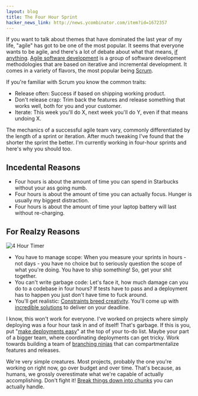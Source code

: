 ```yaml
---
layout: blog
title: The Four Hour Sprint
hacker_news_link: http://news.ycombinator.com/item?id=1672357
---
```


If you want to talk about themes that have dominated the last year of my life, "agile" has got to be one of the most popular. It seems that everyone wants to be agile, and there's a lot of debate about what that means, [if anything][4]. [Agile software development][1] is a group of software development methodologies that are based on iterative and incremental development. It comes in a variety of flavors, the most popular being [Scrum][2].

If you're familiar with Scrum you know the common traits:

* Release often: Success if based on shipping working product.
* Don't release crap: Trim back the features and release something that works well, both for you and your customer.
* Iterate: This week you'll do X, next week you'll do Y, even if that means undoing X.

The mechanics of a successful agile team vary, commonly differentiated by the length of a sprint or iteration. After much tweaking I've found that the shorter the sprint the better. I'm currently working in four-hour sprints and here's why you should too.

## Incedental Reasons

* Four hours is about the amount of time you can spend in Starbucks without your ass going numb.
* Four hours is about the amount of time you can actually focus. Hunger is usually my biggest distraction.
* Four hours is about the amount of time your laptop battery will last without re-charging.

## For Realzy Reasons

<img src="http://farm5.static.flickr.com/4154/4967913623_fd4868b07c_m_d.jpg" alt="4 Hour Timer" class="right"/>

* You have to manage scope: When you measure your sprints in hours - not days - you have no choice but to seriously question the scope of what you're doing. You have to ship something! So, get your shit together.
* You can't write garbage code: Let's face it, how much damage can you do to a codebase in four hours? If tests have to pass and a deployment has to happen you just don't have time to fuck around.
* You'll get realistic: [Constraints breed creativity][5]. You'll come up with [incredible solutions][8] to deliver on your deadline.

I know, this won't work for everyone. I've worked on projects where simply deploying was a four hour task in and of itself! That's garbage. If this is you, put "[make deployments easy][6]" at the top of your to-do list. Maybe your part of a bigger team, where coordinating deployments can get tricky. Work towards building a team of [branching ninjas][7] that can compartmentalize features and releases.

We're very simple creatures. Most projects, probably the one you're working on right now, go over budget and over time. That's because, as humans, we grossly overestimate what we're capable of actually accomplishing. Don't fight it! [Break things down into chunks][9] you can actually handle.

[1]: http://agilemanifesto.org/
[2]: http://en.wikipedia.org/wiki/Scrum_(development)
[3]: http://en.wikipedia.org/wiki/Agile_software_development
[4]: http://www.whattofix.com/blog/archives/2010/09/agile-ruined-my.php
[5]: http://gettingreal.37signals.com/ch03_Embrace_Constraints.php
[6]: http://heroku.com
[7]: http://nvie.com/git-model
[8]: http://bit.ly/RAHz2P
[9]: http://en.wikipedia.org/wiki/Getting_Things_Done
